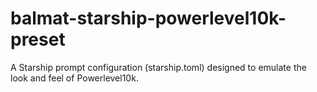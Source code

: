 # balmat-starship-powerlevel10k-preset
A Starship prompt configuration (starship.toml) designed to emulate the look and feel of Powerlevel10k.
